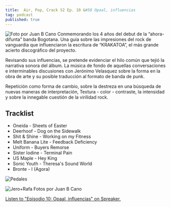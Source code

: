 ```yaml
---
title:  Air, Pop, Crack S2 Ep. 10 &#58 Opaal, influencias
tag: podcast
published: true
---
```

![Foto por Juan B Cano]({{site.baseurl}}/images/apc_s2_ep1.png)
Conmemorando los 4 años del debut de la “ahora-difunta” banda Bogotana. Una guía sobre las impresiones del rock de vanguardia que influenciaron la escritura de “KRAKATOA”, el más grande acierto discográfico del proyecto. 

Revisando sus influencias, se pretende evidenciar el hilo común que tejió la narrativa sonora del álbum. La música de fondo de aquellas conversaciones e interminables discusiones con Jerónimo Velasquez sobre la forma en la obra de arte y su posible traducción al formato de banda de punk. 

Repetición como forma de cambio, sobre la destreza en una búsqueda de nuevas maneras de interpretación, Textura - color - contraste, la intensidad y sobre la innegable cuestión de la virilidad rock.

## Tracklist ##

- Oneida - Sheets of Easter
- Deerhoof - Dog on the Sidewalk
- Shit & Shine - Working on my Fitness
- Melt Banana Lite - Feedback Deficiency
- Uniform - Buyers Remorse
- Sister Iodine - Terminal Pain
- US Maple - Hey King
- Sonic Youth - Theresa's Sound World
- Bronte - I (Agora)

![Pedales]({{site.baseurl}}/images/Apc_s2_ep1_opaal_s.jpg)

![Jero+Rafa]({{site.baseurl}}/images/apc_s2_ep1_opaal_2_s.jpg)
Fotos por Juan B Cano

<a class="spreaker-player" href="https://www.spreaker.com/user/cordilleraradio/opaal-mixtape" data-resource="episode_id=43601198" data-theme="light" data-autoplay="false" data-playlist="false" data-cover="https://d3wo5wojvuv7l.cloudfront.net/images.spreaker.com/original/d00278b5f459b28006b1eed814ae6751.jpg" data-width="100%" data-height="400px">Listen to "Episodio 10: Opaal, influencias" on Spreaker.</a><script async src="https://widget.spreaker.com/widgets.js"></script>
